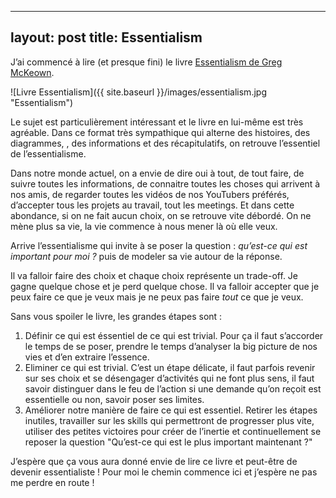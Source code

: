 
---
layout: post
title: Essentialism
---

J’ai commencé à lire (et presque fini) le livre [Essentialism de Greg McKeown](https://gregmckeown.com/book/).

![Livre Essentialism]({{ site.baseurl }}/images/essentialism.jpg "Essentialism")

Le sujet est particulièrement intéressant et le livre en lui-même est très agréable. Dans ce format très sympathique qui alterne des histoires, des diagrammes, , des informations et des récapitulatifs, on retrouve l’essentiel de l’essentialisme.

Dans notre monde actuel, on a envie de dire oui à tout, de tout faire, de suivre toutes les informations, de connaitre toutes les choses qui arrivent à nos amis, de regarder toutes les vidéos de nos YouTubers préférés, d’accepter tous les projets au travail, tout les meetings. Et dans cette abondance, si on ne fait aucun choix, on se retrouve vite débordé. On ne mène plus sa vie, la vie commence à nous mener là où elle veux.

Arrive l’essentialisme qui invite à se poser la question : _qu’est-ce qui est important pour moi ?_ puis de modeler sa vie autour de la réponse.

Il va falloir faire des choix et chaque choix représente un trade-off. Je gagne quelque chose et je perd quelque chose. Il va falloir accepter que je peux faire ce que je veux mais je ne peux pas faire *tout* ce que je veux.

Sans vous spoiler le livre, les grandes étapes sont :
 1. Définir ce qui est éssentiel de ce qui est trivial. Pour ça il faut s’accorder le temps de se poser, prendre le temps d’analyser la big picture de nos vies et d’en extraire l’essence.
 2. Eliminer ce qui est trivial. C’est un étape délicate, il faut parfois revenir sur ses choix et se désengager d’activités qui ne font plus sens, il faut savoir distinguer dans le feu de l’action si une demande qu’on reçoit est essentielle ou non, savoir poser ses limites.
 3. Améliorer notre manière de faire ce qui est essentiel. Retirer les étapes inutiles, travailler sur les skills qui permettront de progresser plus vite, utiliser des petites victoires pour créer de l’inertie et continuellement se reposer la question "Qu’est-ce qui est le plus important maintenant ?"
 
J’espère que ça vous aura donné envie de lire ce livre et peut-être de devenir essentialiste ! Pour moi le chemin commence ici et j’espère ne pas me perdre en route !
